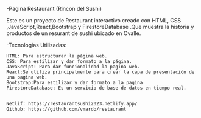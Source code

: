 -Pagina Restaurant (Rincon del Sushi)

Este es un proyecto de Restaurant interactivo creado con HTML, CSS ,JavaScript,React,Bootstrap y FirestoreDatabase
.Que muestra la historia y productos de un resurant de sushi ubicado en Ovalle.

-Tecnologias Utilizadas:

    HTML: Para estructurar la página web.
    CSS: Para estilizar y dar formato a la página.
    JavaScript: Para dar funcionalidad la pagina web.
    React:Se utiliza principalmente para crear la capa de presentación de una pagina web.
    Bootstrap:Para estilizar y dar formato a la pagina 
    FirestoreDatabase: Es un servicio de base de datos en tiempo real.


    Netlif: https://restaurantsushi2023.netlify.app/
    Github: https://github.com/vmardo/restaurant

